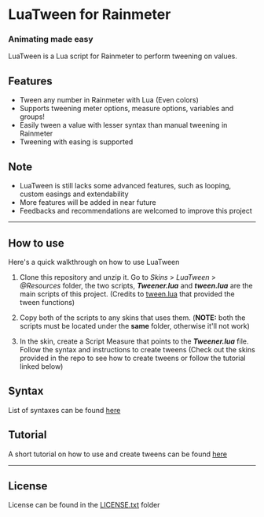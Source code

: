 # LuaTween for Rainmeter
### Animating made easy
LuaTween is a Lua script for Rainmeter to perform tweening on values.


## Features
- Tween any number in Rainmeter with Lua (Even colors)
- Supports tweening meter options, measure options, variables and groups!
- Easily tween a value with lesser syntax than manual tweening in Rainmeter
- Tweening with easing is supported


## Note
- LuaTween is still lacks some advanced features, such as looping, custom easings and extendability
- More features will be added in near future
- Feedbacks and recommendations are welcomed to improve this project


---


## How to use
Here's a quick walkthrough on how to use LuaTween

1. Clone this repository and unzip it. Go to *Skins* > *LuaTween* > *@Resources* folder, the two scripts, ***Tweener.lua*** and ***tween.lua*** are the main scripts of this project. (Credits to [tween.lua](https://github.com/kikito/tween.lua) that provided the tween functions)

2. Copy both of the scripts to any skins that uses them. (**NOTE:** both the scripts must be located under the **same** folder, otherwise it'll not work)

3. In the skin, create a Script Measure that points to the ***Tweener.lua*** file. Follow the syntax and instructions to create tweens (Check out the skins provided in the repo to see how to create tweens or follow the tutorial linked below)


## Syntax
List of syntaxes can be found [here](https://github.com/BjornLuG/LuaTween-for-Rainmeter/blob/master/Syntax.md)

## Tutorial
A short tutorial on how to use and create tweens can be found [here](https://github.com/BjornLuG/LuaTween-for-Rainmeter/blob/master/Tutorial.md)


---


## License
License can be found in the [LICENSE.txt](https://github.com/BjornLuG/LuaTween-for-Rainmeter/blob/master/Tutorial.md) folder

